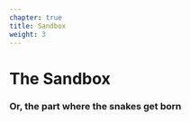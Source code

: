 ```yaml
---
chapter: true
title: Sandbox
weight: 3
---
```


# The Sandbox

### Or, the part where the snakes get born
